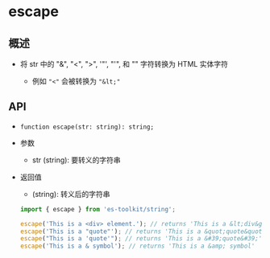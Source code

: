 # escape

## 概述

+ 将 str 中的 "&", "<", ">", '"', "'", 和 "" 字符转换为 HTML 实体字符

  + 例如 `"<"` 会被转换为 `"&lt;"`

## API

+ `function escape(str: string): string;`

+ 参数

  + str (string): 要转义的字符串

+ 返回值

  + (string): 转义后的字符串

  ```js
  import { escape } from 'es-toolkit/string';

  escape('This is a <div> element.'); // returns 'This is a &lt;div&gt; element.'
  escape('This is a "quote"'); // returns 'This is a &quot;quote&quot;'
  escape("This is a 'quote'"); // returns 'This is a &#39;quote&#39;'
  escape('This is a & symbol'); // returns 'This is a &amp; symbol'
  ```
